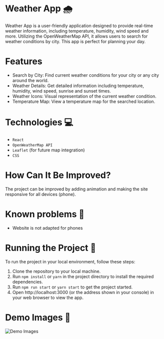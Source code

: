 # Weather App 🌧️
<p>Weather App is a user-friendly application designed to provide real-time weather information, including temperature, humidity, wind speed and more. Utilizing the OpenWeatherMap API, it allows users to search for weather conditions by city. This app is perfect for planning your day.</p>

# Features
- Search by City: Find current weather conditions for your city or any city around the world.
- Weather Details: Get detailed information including temperature, humidity, wind speed, sunrise and sunset times.
- Weather Icons: Visual representation of the current weather condition.
- Temperature Map: View a temperature map for the searched location.

# Technologies 💻
- `React`
- `OpenWeatherMap API`
- `Leaflet` (for future map integration)
- `CSS`

# How Can It Be Improved?
The project can be improved by adding animation and making the site responsive for all devices (phone).

# Known problems 🐛
- Website is not adapted for phones

# Running the Project 🚦
To run the project in your local environment, follow these steps:

1. Clone the repository to your local machine.
2. Run <code>npm install</code> or <code>yarn</code> in the project directory to install the required dependencies.
3. Run <code>npm run start</code> or <code>yarn start</code> to get the project started.
4. Open http://localhost:3000 (or the address shown in your console) in your web browser to view the app.

# Demo Images 📸
![Demo Images](https://github.com/klnamv/weather/assets/117654777/d32fcb4c-e346-4a05-92a3-e9a9e2d1b92e)
